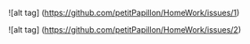 






![alt tag] (https://github.com/petitPapillon/HomeWork/issues/1)









![alt tag] (https://github.com/petitPapillon/HomeWork/issues/2)





